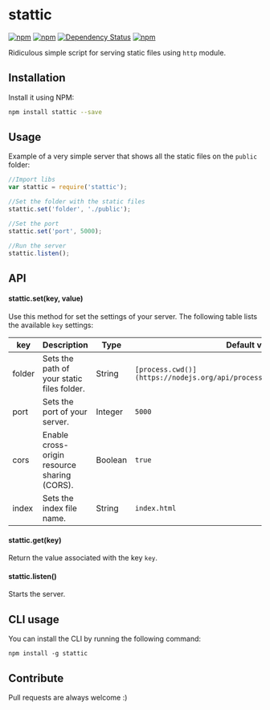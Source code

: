 # stattic

[![npm](https://img.shields.io/npm/v/stattic.svg?style=flat-square)](https://www.npmjs.com/package/stattic)
[![npm](https://img.shields.io/npm/dt/stattic.svg?style=flat-square)](https://www.npmjs.com/package/stattic)
[![Dependency Status](https://david-dm.org/statticjs/stattic.svg?style=flat-square)](https://david-dm.org/statticjs/stattic)
[![npm](https://img.shields.io/npm/l/stattic.svg?style=flat-square)](https://github.com/jmjuanes/stattic)

Ridiculous simple script for serving static files using `http` module.


## Installation

Install it using NPM:

```sh
npm install stattic --save
```

## Usage

Example of a very simple server that shows all the static files on the `public` folder:

```javascript
//Import libs
var stattic = require('stattic');

//Set the folder with the static files
stattic.set('folder', './public');

//Set the port
stattic.set('port', 5000);

//Run the server
stattic.listen();
```

## API

#### stattic.set(key, value)

Use this method for set the settings of your server. The following table lists the available `key` settings:

| key | Description | Type | Default value |
|-----|-------------|------|---------------|
| folder | Sets the path of your static files folder. | String | `[process.cwd()](https://nodejs.org/api/process.html#process_process_cwd)` |
| port | Sets the port of your server. | Integer | `5000` |
| cors | Enable cross-origin resource sharing (CORS). | Boolean | `true` |
| index | Sets the index file name. | String | `index.html` |

#### stattic.get(key)

Return the value associated with the key `key`.

#### stattic.listen()

Starts the server.

## CLI usage

You can install the CLI by running the following command: 

```
npm install -g stattic
```



## Contribute

Pull requests are always welcome :)
